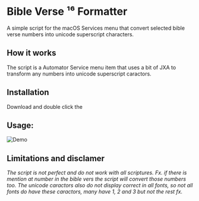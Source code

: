 # Bible Verse ¹⁶ Formatter
A simple script for the macOS Services menu that convert selected bible verse numbers into unicode superscript characters.

## How it works
The script is a Automator Service menu item that uses a bit of JXA to transform any numbers into unicode superscript caractors.

## Installation
Download and double click the 

## Usage:  
![Demo](https://uploads-ssl.webflow.com/60e9efc80070ba3c631a2ac6/60eef1f780d2a86ae83a9e43_bible-verse-formatter.gif)

## Limitations and disclamer
*The script is not perfect and do not work with all scriptures. Fx. if there is mention at number in the bible vers the script will convert those numbers too. The unicode caractors also do not display correct in all fonts, so not all fonts do have these caractors, many have 1, 2 and 3 but not the rest fx.*

